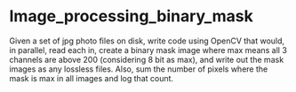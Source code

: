 # Image_processing_binary_mask
Given a set of jpg photo files on disk, write code using OpenCV that would, in parallel, read each in,  create a binary mask image where max means all 3 channels are above 200 (considering 8 bit as max), and write out  the mask images as any lossless files. Also, sum the number of pixels where the mask is max in all images  and log that count.
